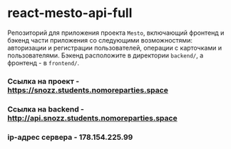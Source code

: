 # react-mesto-api-full
Репозиторий для приложения проекта `Mesto`, включающий фронтенд и бэкенд части приложения со следующими возможностями: авторизации и регистрации пользователей, операции с карточками и пользователями. Бэкенд расположите в директории `backend/`, а фронтенд - в `frontend/`. 
  
### Ссылка на проект - https://snozz.students.nomoreparties.space 
### Ссылка на backend - http://api.snozz.students.nomoreparties.space
### ip-адрес сервера - 178.154.225.99
 

